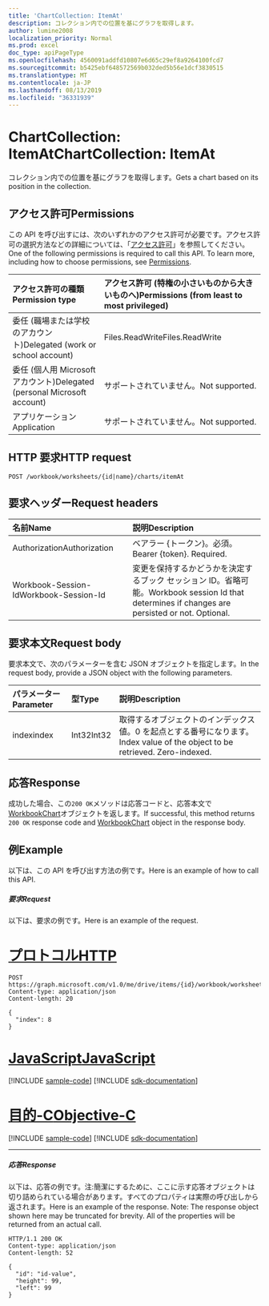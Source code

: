 ```yaml
---
title: 'ChartCollection: ItemAt'
description: コレクション内での位置を基にグラフを取得します。
author: lumine2008
localization_priority: Normal
ms.prod: excel
doc_type: apiPageType
ms.openlocfilehash: 4560091addfd10807e6d65c29ef8a9264100fcd7
ms.sourcegitcommit: b5425ebf648572569b032ded5b56e1dcf3830515
ms.translationtype: MT
ms.contentlocale: ja-JP
ms.lasthandoff: 08/13/2019
ms.locfileid: "36331939"
---
```

# <a name="chartcollection-itemat"></a><span data-ttu-id="1fe81-103">ChartCollection: ItemAt</span><span class="sxs-lookup"><span data-stu-id="1fe81-103">ChartCollection: ItemAt</span></span>

<span data-ttu-id="1fe81-104">コレクション内での位置を基にグラフを取得します。</span><span class="sxs-lookup"><span data-stu-id="1fe81-104">Gets a chart based on its position in the collection.</span></span>
## <a name="permissions"></a><span data-ttu-id="1fe81-105">アクセス許可</span><span class="sxs-lookup"><span data-stu-id="1fe81-105">Permissions</span></span>
<span data-ttu-id="1fe81-p101">この API を呼び出すには、次のいずれかのアクセス許可が必要です。アクセス許可の選択方法などの詳細については、「[アクセス許可](/graph/permissions-reference)」を参照してください。</span><span class="sxs-lookup"><span data-stu-id="1fe81-p101">One of the following permissions is required to call this API. To learn more, including how to choose permissions, see [Permissions](/graph/permissions-reference).</span></span>

|<span data-ttu-id="1fe81-108">アクセス許可の種類</span><span class="sxs-lookup"><span data-stu-id="1fe81-108">Permission type</span></span>      | <span data-ttu-id="1fe81-109">アクセス許可 (特権の小さいものから大きいものへ)</span><span class="sxs-lookup"><span data-stu-id="1fe81-109">Permissions (from least to most privileged)</span></span>              |
|:--------------------|:---------------------------------------------------------|
|<span data-ttu-id="1fe81-110">委任 (職場または学校のアカウント)</span><span class="sxs-lookup"><span data-stu-id="1fe81-110">Delegated (work or school account)</span></span> | <span data-ttu-id="1fe81-111">Files.ReadWrite</span><span class="sxs-lookup"><span data-stu-id="1fe81-111">Files.ReadWrite</span></span>    |
|<span data-ttu-id="1fe81-112">委任 (個人用 Microsoft アカウント)</span><span class="sxs-lookup"><span data-stu-id="1fe81-112">Delegated (personal Microsoft account)</span></span> | <span data-ttu-id="1fe81-113">サポートされていません。</span><span class="sxs-lookup"><span data-stu-id="1fe81-113">Not supported.</span></span>    |
|<span data-ttu-id="1fe81-114">アプリケーション</span><span class="sxs-lookup"><span data-stu-id="1fe81-114">Application</span></span> | <span data-ttu-id="1fe81-115">サポートされていません。</span><span class="sxs-lookup"><span data-stu-id="1fe81-115">Not supported.</span></span> |

## <a name="http-request"></a><span data-ttu-id="1fe81-116">HTTP 要求</span><span class="sxs-lookup"><span data-stu-id="1fe81-116">HTTP request</span></span>

<!-- { "blockType": "ignored" } -->
```http
POST /workbook/worksheets/{id|name}/charts/itemAt

```
## <a name="request-headers"></a><span data-ttu-id="1fe81-117">要求ヘッダー</span><span class="sxs-lookup"><span data-stu-id="1fe81-117">Request headers</span></span>
| <span data-ttu-id="1fe81-118">名前</span><span class="sxs-lookup"><span data-stu-id="1fe81-118">Name</span></span>       | <span data-ttu-id="1fe81-119">説明</span><span class="sxs-lookup"><span data-stu-id="1fe81-119">Description</span></span>|
|:---------------|:----------|
| <span data-ttu-id="1fe81-120">Authorization</span><span class="sxs-lookup"><span data-stu-id="1fe81-120">Authorization</span></span>  | <span data-ttu-id="1fe81-p102">ベアラー {トークン}。必須。</span><span class="sxs-lookup"><span data-stu-id="1fe81-p102">Bearer {token}. Required.</span></span> |
| <span data-ttu-id="1fe81-123">Workbook-Session-Id</span><span class="sxs-lookup"><span data-stu-id="1fe81-123">Workbook-Session-Id</span></span>  | <span data-ttu-id="1fe81-p103">変更を保持するかどうかを決定するブック セッション ID。省略可能。</span><span class="sxs-lookup"><span data-stu-id="1fe81-p103">Workbook session Id that determines if changes are persisted or not. Optional.</span></span>|

## <a name="request-body"></a><span data-ttu-id="1fe81-126">要求本文</span><span class="sxs-lookup"><span data-stu-id="1fe81-126">Request body</span></span>
<span data-ttu-id="1fe81-127">要求本文で、次のパラメーターを含む JSON オブジェクトを指定します。</span><span class="sxs-lookup"><span data-stu-id="1fe81-127">In the request body, provide a JSON object with the following parameters.</span></span>

| <span data-ttu-id="1fe81-128">パラメーター</span><span class="sxs-lookup"><span data-stu-id="1fe81-128">Parameter</span></span>    | <span data-ttu-id="1fe81-129">型</span><span class="sxs-lookup"><span data-stu-id="1fe81-129">Type</span></span>   |<span data-ttu-id="1fe81-130">説明</span><span class="sxs-lookup"><span data-stu-id="1fe81-130">Description</span></span>|
|:---------------|:--------|:----------|
|<span data-ttu-id="1fe81-131">index</span><span class="sxs-lookup"><span data-stu-id="1fe81-131">index</span></span>|<span data-ttu-id="1fe81-132">Int32</span><span class="sxs-lookup"><span data-stu-id="1fe81-132">Int32</span></span>|<span data-ttu-id="1fe81-p104">取得するオブジェクトのインデックス値。0 を起点とする番号になります。</span><span class="sxs-lookup"><span data-stu-id="1fe81-p104">Index value of the object to be retrieved. Zero-indexed.</span></span>|

## <a name="response"></a><span data-ttu-id="1fe81-135">応答</span><span class="sxs-lookup"><span data-stu-id="1fe81-135">Response</span></span>

<span data-ttu-id="1fe81-136">成功した場合、この`200 OK`メソッドは応答コードと、応答本文で[WorkbookChart](../resources/chart.md)オブジェクトを返します。</span><span class="sxs-lookup"><span data-stu-id="1fe81-136">If successful, this method returns `200 OK` response code and [WorkbookChart](../resources/chart.md) object in the response body.</span></span>

## <a name="example"></a><span data-ttu-id="1fe81-137">例</span><span class="sxs-lookup"><span data-stu-id="1fe81-137">Example</span></span>
<span data-ttu-id="1fe81-138">以下は、この API を呼び出す方法の例です。</span><span class="sxs-lookup"><span data-stu-id="1fe81-138">Here is an example of how to call this API.</span></span>
##### <a name="request"></a><span data-ttu-id="1fe81-139">要求</span><span class="sxs-lookup"><span data-stu-id="1fe81-139">Request</span></span>
<span data-ttu-id="1fe81-140">以下は、要求の例です。</span><span class="sxs-lookup"><span data-stu-id="1fe81-140">Here is an example of the request.</span></span>

# <a name="httptabhttp"></a>[<span data-ttu-id="1fe81-141">プロトコル</span><span class="sxs-lookup"><span data-stu-id="1fe81-141">HTTP</span></span>](#tab/http)
<!--{
  "blockType": "request",
  "isComposable": true,
  "name": "chartcollection_itemat",
  "idempotent": true,
  "@type": "requestBodyResourceFor.chartcollection_itemat"
}-->
```http
POST https://graph.microsoft.com/v1.0/me/drive/items/{id}/workbook/worksheets/{id|name}/charts/itemAt
Content-type: application/json
Content-length: 20

{
  "index": 8
}
```
# <a name="javascripttabjavascript"></a>[<span data-ttu-id="1fe81-142">JavaScript</span><span class="sxs-lookup"><span data-stu-id="1fe81-142">JavaScript</span></span>](#tab/javascript)
[!INCLUDE [sample-code](../includes/snippets/javascript/chartcollection-itemat-javascript-snippets.md)]
[!INCLUDE [sdk-documentation](../includes/snippets/snippets-sdk-documentation-link.md)]

# <a name="objective-ctabobjc"></a>[<span data-ttu-id="1fe81-143">目的-C</span><span class="sxs-lookup"><span data-stu-id="1fe81-143">Objective-C</span></span>](#tab/objc)
[!INCLUDE [sample-code](../includes/snippets/objc/chartcollection-itemat-objc-snippets.md)]
[!INCLUDE [sdk-documentation](../includes/snippets/snippets-sdk-documentation-link.md)]

---


##### <a name="response"></a><span data-ttu-id="1fe81-144">応答</span><span class="sxs-lookup"><span data-stu-id="1fe81-144">Response</span></span>
<span data-ttu-id="1fe81-p105">以下は、応答の例です。注:簡潔にするために、ここに示す応答オブジェクトは切り詰められている場合があります。すべてのプロパティは実際の呼び出しから返されます。</span><span class="sxs-lookup"><span data-stu-id="1fe81-p105">Here is an example of the response. Note: The response object shown here may be truncated for brevity. All of the properties will be returned from an actual call.</span></span>
<!-- {
  "blockType": "response",
  "truncated": true,
  "@odata.type": "microsoft.graph.workbookChart"
} -->
```http
HTTP/1.1 200 OK
Content-type: application/json
Content-length: 52

{
  "id": "id-value",
  "height": 99,
  "left": 99
}
```

<!-- uuid: 8fcb5dbc-d5aa-4681-8e31-b001d5168d79
2015-10-25 14:57:30 UTC -->
<!-- {
  "type": "#page.annotation",
  "description": "ChartCollection: ItemAt",
  "keywords": "",
  "section": "documentation",
  "tocPath": "",
  "suppressions": [
  ]
}-->
